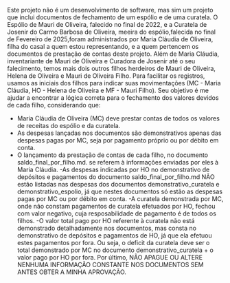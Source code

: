 Este projeto não é um desenvolvimento de software, mas sim um projeto que inclui documentos de fechamento de um espólio e de uma curatela. 
O Espólio de Mauri de Oliveira, falecido no final de 2022, e a Curatela de Josenir do Carmo Barbosa de Oliveira, meeira do espólio,falecida no final de Fevereiro de 2025,foram administrados por Maria Cláudia de Oliveira, filha do casal a quem estou representando, e a quem pertencem os documentos de prestação de contas deste projeto. 
Além de Maria Cláudia, inventariante de Mauri de Oliveira e Curadora de Josenir até o seu falecimento, temos mais dois outros filhos herdeiros de Mauri de Oliveira, Helena de Oliveira e Mauri de Oliveira Filho. 
Para facilitar os registros, usamos as iniciais dos filhos para indicar suas movimentações (MC - Maria Cláudia, HO - Helena de Oliveira e MF - Mauri Filho).
Seu objetivo é me ajudar a encontrar a lógica correta para o fechamento dos valores devidos de cada filho, considerando que:
- Maria Cláudia de Oliveira (MC) deve prestar contas de todos os valores de receitas do espólio e da curatela.
- As despesas lançadas nos documentos são demonstrativos apenas das despesas pagas por MC, seja por pagamento próprio ou por débito em conta.
- O lançamento da prestação de contas de cada filho, no documento saldo_final_por_filho.md. se referem à informações enviadas por eles à Maria Cláudia.
-As despesas indicadas por HO no demonstrativo de depósitos e pagamentos do documento saldo_final_por_filho.md NÃO estão listadas nas despesas dos documentos demonstrativo_curatela e demonstrativo_espolio, já que nestes documentos só estão as despesas pagas por MC ou por débito em conta.
-A curatela demonstrada por MC, onde não constam pagamentos de curatela efetuados por HO, fechou com valor negativo, cuja resposabilidade de pagamento é de todos os filhos.
-O valor total pago por HO referente à curatela não está demonstrado detalhadamente nos documentos, mas consta no demonstrativo de depósitos e pagamentos de HO, já que ela efetuou estes pagamentos por fora. Ou seja, o deficit da curatela deve ser o total demonstrado por MC no documento demonstrativo_curatela + o valor pago por HO por fora.
Por último, NÃO APAGUE OU ALTERE NENHUMA INFORMAÇÃO CONSTANTE NOS DOCUMENTOS SEM ANTES OBTER A MINHA APROVAÇÃO.
